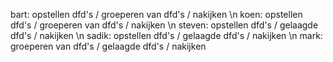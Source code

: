 bart:	opstellen dfd's / groeperen van dfd's / nakijken \n
koen:	opstellen dfd's / groeperen van dfd's / nakijken \n
steven:	opstellen dfd's / gelaagde dfd's / nakijken \n
sadik:	opstellen dfd's / gelaagde dfd's / nakijken \n
mark:	groeperen van dfd's / gelaagde dfd's / nakijken